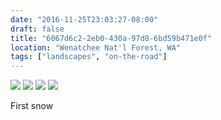 ```yaml
---
date: "2016-11-25T23:03:27-08:00"
draft: false
title: "6067d6c2-2eb0-430a-97d8-6bd59b471e0f"
location: "Wenatchee Nat'l Forest, WA"
tags: ["landscapes", "on-the-road"]
---
```


![](https://d17enza3bfujl8.cloudfront.net/20161125_01_69.jpg)
![](https://d17enza3bfujl8.cloudfront.net/20161125_01_31.jpg)
![](https://d17enza3bfujl8.cloudfront.net/20161125_01_47.jpg)
![](https://d17enza3bfujl8.cloudfront.net/20161125_01_81.jpg)

First snow<br>
